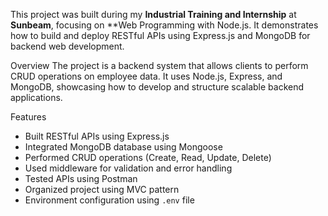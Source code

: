 This project was built during my **Industrial Training and Internship** at **Sunbeam**, focusing on **Web Programming with Node.js.
It demonstrates how to build and deploy RESTful APIs using Express.js and MongoDB for backend web development.

Overview
The project is a backend system that allows clients to perform CRUD operations on employee data.
It uses Node.js, Express, and MongoDB, showcasing how to develop and structure scalable backend applications.

 Features
- Built RESTful APIs using Express.js
- Integrated MongoDB database using Mongoose
- Performed CRUD operations (Create, Read, Update, Delete)
- Used middleware for validation and error handling
- Tested APIs using Postman
- Organized project using MVC pattern
- Environment configuration using `.env` file
